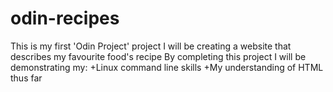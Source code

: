# odin-recipes

This is my first 'Odin Project' project
I will be creating a website that describes my favourite food's recipe
By completing this project I will be demonstrating my:
+Linux command line skills
+My understanding of HTML thus far
